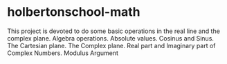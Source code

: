 # holbertonschool-math
This project is devoted to do some basic operations in the real line and the complex plane.  Algebra operations. Absolute values. Cosinus and Sinus. The Cartesian plane. The Complex plane. Real part and Imaginary part of Complex Numbers. Modulus Argument
